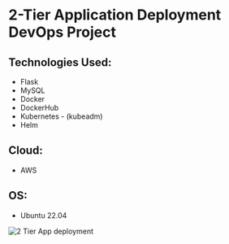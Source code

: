 # 2-Tier Application Deployment DevOps Project 

## Technologies Used:
- Flask
- MySQL
- Docker
- DockerHub
- Kubernetes - (kubeadm)
- Helm

## Cloud:
- AWS

## OS:
- Ubuntu 22.04

![2 Tier App deployment](https://github.com/shubhzzz19/devops-2-tier-app-deployment/assets/73218792/bbc5ea80-3228-493e-9d7f-982b1f9f2b4d)
